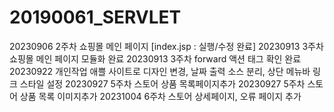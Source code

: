 # 20190061_SERVLET
20230906 2주차 쇼핑몰 메인 페이지
[index.jsp : 실행/수정 완료]
20230913 3주차 쇼핑몰 메인 페이지 모듈화 완료
20230913 3주차 forward 액션 태그 확인 완료
20230922 개인작업 애쁠 사이트로 디자인 변경, 날짜 출력 소스 분리, 상단 메뉴바 링크 스타일 설정
20230927 5주차 스토어 상품 목록페이지추가
20230927 5주차 스토어 상품 목록 이미지추가
20231004 6주차 스토어 상세페이지, 오류 페이지 추가